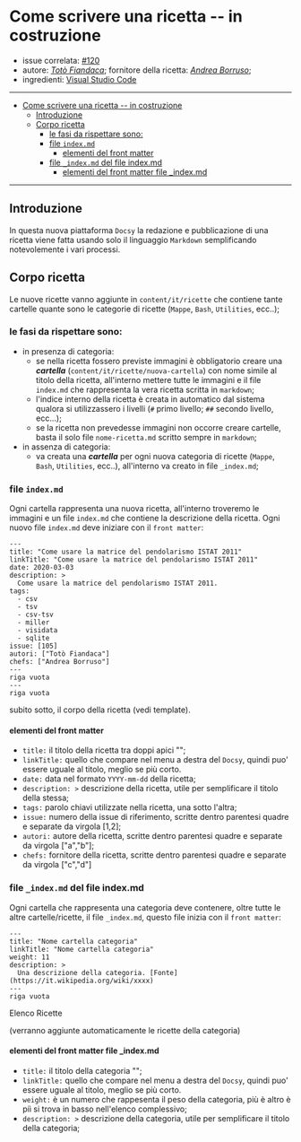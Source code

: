 # Come scrivere una ricetta -- in costruzione

- issue correlata: [#120](https://github.com/opendatasicilia/tansignari/issues/120)
- autore: _[Totò Fiandaca](https://twitter.com/totofiandaca?lang=it)_; fornitore della ricetta: *[Andrea Borruso](https://twitter.com/aborruso?lang=it)*;
- ingredienti: [Visual Studio Code](https://code.visualstudio.com/)
  
---

<!-- TOC -->

- [Come scrivere una ricetta -- in costruzione](#come-scrivere-una-ricetta----in-costruzione)
  - [Introduzione](#introduzione)
  - [Corpo ricetta](#corpo-ricetta)
    - [le fasi da rispettare sono:](#le-fasi-da-rispettare-sono)
    - [file `index.md`](#file-indexmd)
      - [elementi del front matter](#elementi-del-front-matter)
    - [file `_index.md` del file index.md](#file-indexmd-del-file-indexmd)
      - [elementi del front matter file _index.md](#elementi-del-front-matter-file-indexmd)

<!-- /TOC -->

---

## Introduzione

In questa nuova piattaforma `Docsy` la redazione e pubblicazione di una ricetta viene fatta usando solo il linguaggio `Markdown` semplificando notevolemente i vari processi.

## Corpo ricetta

Le nuove ricette vanno aggiunte in `content/it/ricette` che contiene tante cartelle quante sono le categorie di ricette (`Mappe`, `Bash`, `Utilities`, ecc..);

### le fasi da rispettare sono:

- in presenza di categoria:
  - se nella ricetta fossero previste immagini è obbligatorio creare una **_cartella_**  (`content/it/ricette/nuova-cartella`) con nome simile al titolo della ricetta, all'interno mettere tutte le immagini e il file `index.md` che rappresenta la vera ricetta scritta in `markdown`;
  - l'indice interno della ricetta è creata in automatico dal sistema qualora si utilizzassero i livelli (`#` primo livello; `##` secondo livello, ecc...);
  - se la ricetta non prevedesse immagini non occorre creare cartelle, basta il solo file `nome-ricetta.md` scritto sempre in `markdown`;
- in assenza di categoria:
  - va creata una **_cartella_** per ogni nuova categoria di ricette (`Mappe`, `Bash`, `Utilities`, ecc..), all'interno va creato in file `_index.md`;

### file `index.md`

Ogni cartella rappresenta una nuova ricetta, all'interno troveremo le immagini e un file `index.md` che contiene la descrizione della ricetta. Ogni nuovo file `index.md` deve iniziare con il `front matter`:

```
---
title: "Come usare la matrice del pendolarismo ISTAT 2011"
linkTitle: "Come usare la matrice del pendolarismo ISTAT 2011"
date: 2020-03-03
description: >
  Come usare la matrice del pendolarismo ISTAT 2011.
tags:
  - csv
  - tsv
  - csv-tsv
  - miller
  - visidata
  - sqlite
issue: [105]
autori: ["Totò Fiandaca"]
chefs: ["Andrea Borruso"]
---
riga vuota
---
riga vuota
```

subito sotto, il corpo della ricetta (vedi template).

#### elementi del front matter

- `title:` il titolo della ricetta tra doppi apici "";
- `linkTitle:` quello che compare nel menu a destra del `Docsy`, quindi puo' essere uguale al titolo, meglio se più corto.
- `date:` data nel formato `YYYY-mm-dd` della ricetta;
- `description: >` descrizione della ricetta, utile per semplificare il titolo della stessa;
- `tags:` parolo chiavi utilizzate nella ricetta, una sotto l'altra;
- `issue:` numero della issue di riferimento, scritte dentro parentesi quadre e separate da virgola [1,2];
- `autori:` autore della ricetta, scritte dentro parentesi quadre e separate da virgola ["a","b"];
- `chefs:` fornitore della ricetta, scritte dentro parentesi quadre e separate da virgola ["c","d"]

### file `_index.md` del file index.md

Ogni cartella che rappresenta una categoria deve contenere, oltre tutte le altre cartelle/ricette, il file `_index.md`, questo file inizia con il `front matter`:

```
---
title: "Nome cartella categoria"
linkTitle: "Nome cartella categoria"
weight: 11
description: >
  Una descrizione della categoria. [Fonte](https://it.wikipedia.org/wiki/xxxx)
---
riga vuota
```

Elenco Ricette

(verranno aggiunte automaticamente le ricette della categoria)

#### elementi del front matter file _index.md

- `title:` il titolo della categoria "";
- `linkTitle:` quello che compare nel menu a destra del `Docsy`, quindi puo' essere uguale al titolo, meglio se più corto.
- `weight:` è un numero che rappesenta il peso della categoria, più è altro è piì si trova in basso nell'elenco complessivo;
- `description: >` descrizione della categoria, utile per semplificare il titolo della categoria;